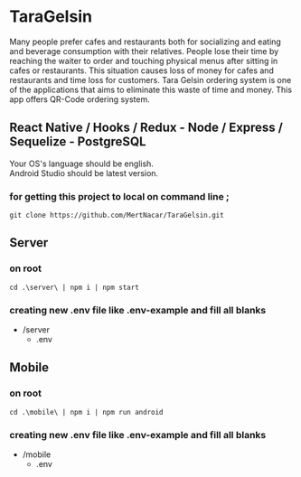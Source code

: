 # TaraGelsin
Many people prefer cafes and restaurants both for socializing and eating and beverage
consumption with their relatives. People lose their time by reaching the waiter to order and touching physical menus after
sitting in cafes or restaurants. This situation causes loss of money for cafes and restaurants
and time loss for customers. Tara Gelsin ordering system is one of the applications that aims
to eliminate this waste of time and money. This app offers QR-Code ordering system.

## React Native / Hooks / Redux - Node / Express / Sequelize - PostgreSQL

Your OS's language should be english.<br/>
Android Studio should be latest version.

### for getting this project to local on command line ;
```
git clone https://github.com/MertNacar/TaraGelsin.git
```

## Server
### on root
```
cd .\server\ | npm i | npm start 
```

### creating new .env file like .env-example and fill all blanks
* /server
  * .env
  

## Mobile

### on root
```
cd .\mobile\ | npm i | npm run android
```

### creating new .env file like .env-example and fill all blanks

* /mobile
  * .env
